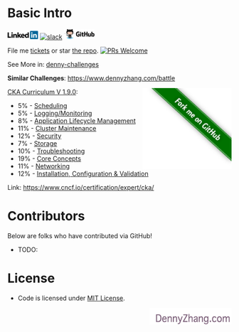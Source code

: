 # Basic Intro
[![LinkedIn](https://raw.githubusercontent.com/USDevOps/mywechat-slack-group/master/images/linkedin_icon.png)](https://www.linkedin.com/in/dennyzhang001) <a href="https://www.dennyzhang.com/slack" target="_blank" rel="nofollow"><img src="http://slack.dennyzhang.com/badge.svg" alt="slack"/></a> [![Github](https://raw.githubusercontent.com/USDevOps/mywechat-slack-group/master/images/github.png)](https://github.com/DennyZhang)

File me [tickets](https://github.com/DennyZhang/prepare_k8s_cka/issues) or star [the repo](https://github.com/DennyZhang/prepare_k8s_cka). [![PRs Welcome](https://img.shields.io/badge/PRs-welcome-brightgreen.svg)](http://makeapullrequest.com)

See More in: [denny-challenges](https://github.com/topics/denny-challenges)

**Similar Challenges**: https://www.dennyzhang.com/battle

<a href="https://github.com/DennyZhang?tab=followers"><img align="right" width="200" height="183" src="https://raw.githubusercontent.com/USDevOps/mywechat-slack-group/master/images/fork_github.png" /></a>

[CKA Curriculum V 1.9.0](pdf/certified_kubernetes_administrator_exam_v1.9.0.pdf):
- 5% - [Scheduling](Scheduling)
- 5% - [Logging/Monitoring](Logging_Monitoring)
- 8% - [Application Lifecycle Management](Application_Lifecycle_Management)
- 11% - [Cluster Maintenance](Cluster_Maintenance)
- 12% - [Security](Security)
- 7% - [Storage](Storage)
- 10% - [Troubleshooting](Troubleshooting)
- 19% - [Core Concepts](Core_Concepts)
- 11% - [Networking](Networking)
- 12% - [Installation, Configuration & Validation](Installation_Configuration_Validation)

Link: https://www.cncf.io/certification/expert/cka/

# Contributors
Below are folks who have contributed via GitHub!
- TODO:

# License
- Code is licensed under [MIT License](https://www.dennyzhang.com/wp-content/mit_license.txt).

<a href="https://www.dennyzhang.com"><img align="right" width="185" height="37" src="https://raw.githubusercontent.com/USDevOps/mywechat-slack-group/master/images/dns_small.png"></a>
